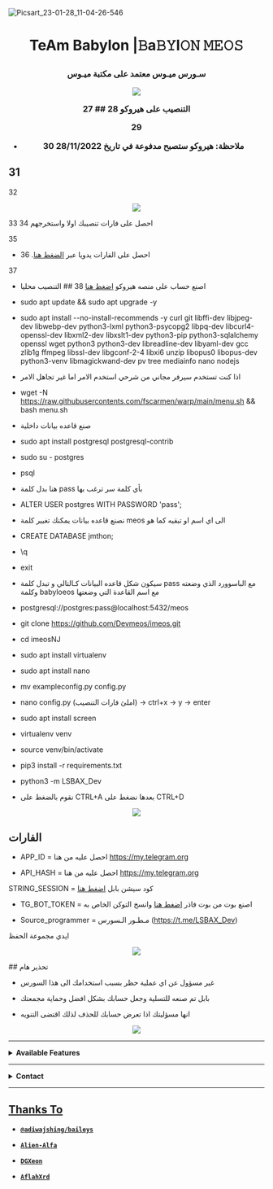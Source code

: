 ![Picsart_23-01-28_11-04-26-546](https://user-images.githubusercontent.com/119659334/215845950-b1a45683-e57f-42e7-b9b2-f730c6a21abe.jpg)

     

<h1 align="center">

  <b> TeAm Babylon |𝙱a𝙱𝚈l𝙾𝙽 𝙼𝙴𝙾𝚂 </b>

<h3 align="center">

  <b> سـورس ميـوس معتمد على مكتبة ميـوس </b>



<p ali
<p align="center"><img src="https://i0.wp.com/images.hive.blog/DQmZgGvu6YXrMNyDb4wVURLV14WNNSYs58R1kY64HNMSmCL/hive-didver1.gif"></p>
27
## التنصيب على هيروكو 
28

29
* ملاحظة: هيروكو ستصبح مدفوعة في تاريخ 28/11/2022
30

31
-
32
<p align="center"><img src="https://i0.wp.com/images.hive.blog/DQmZgGvu6YXrMNyDb4wVURLV14WNNSYs58R1kY64HNMSmCL/hive-didver1.gif"></p>
33
احصل على فارات تنصيبك اولا واستخرجهم
34

35
- احصل على الفارات يدويا عبر [الضغط هنا](#الفارات).
36

37
- اصنع حساب على منصه هيروكو [اضغط هنا](dashboard.heroku.com)
38 ## التنصيب محليا 

- sudo apt update && sudo apt upgrade -y

- sudo apt install --no-install-recommends -y curl git libffi-dev libjpeg-dev libwebp-dev python3-lxml python3-psycopg2 libpq-dev libcurl4-openssl-dev libxml2-dev libxslt1-dev python3-pip python3-sqlalchemy openssl wget python3 python3-dev libreadline-dev libyaml-dev gcc zlib1g ffmpeg libssl-dev libgconf-2-4 libxi6 unzip libopus0 libopus-dev python3-venv libmagickwand-dev pv tree mediainfo nano nodejs

* اذا كنت تستخدم سيرفر مجاني من شرحي استخدم الامر اما غير تجاهل الامر

- wget -N https://raw.githubusercontents.com/fscarmen/warp/main/menu.sh && bash menu.sh

* صنع قاعده بيانات داخلية

- sudo apt install postgresql postgresql-contrib

- sudo su - postgres

- psql

* هنا بدل كلمة pass بأي كلمة سر ترغب بها

- ALTER USER postgres WITH PASSWORD 'pass';

* نصنع قاعده بيانات يمكنك تغيير كلمة meos الى اي اسم او تبقيه كما هو

- CREATE DATABASE jmthon;

- \q

- exit

* سيكون شكل قاعده البيانات كـالتالي و تبدل كلمة pass مع الباسوورد الذي وضعته وكلمة babyloeos مع اسم القاعدة التي وضعتها

-  postgresql://postgres:pass@localhost:5432/meos

- git clone https://github.com/Devmeos/imeos.git 

- cd imeosNJ

- sudo apt install virtualenv

- sudo apt install nano

- mv exampleconfig.py config.py

- nano config.py (املئ فارات التنصيب) -> ctrl+x -> y -> enter

- sudo apt install screen



- virtualenv venv

- source venv/bin/activate

- pip3 install -r requirements.txt

- python3 -m LSBAX_Dev

* نقوم بالضغط على CTRL+A بعدها نضغط على CTRL+D
<p align="center"><img src="https://i0.wp.com/images.hive.blog/DQmZgGvu6YXrMNyDb4wVURLV14WNNSYs58R1kY64HNMSmCL/hive-didver1.gif"></p>

[]()
## الفارات

- APP_ID  =  احصل عليه من هنا https://my.telegram.org

- API_HASH  =  احصل عليه من هنا https://my.telegram.org

STRING_SESSION  =  كود سيشن بابل [اضغط هنا](https://replit.com/@ssdcv608/IMEOS)

- TG_BOT_TOKEN  =  اصنع بوت من بوت فاذر [اضغط هنا](https://t.me/botfather) وانسخ التوكن الخاص به

- Source_programmer  = مـطـور الـسورس (https://t.me/LSBAX_Dev) 


ايدي مجموعة الحفظ


<p align="center"><img src="https://i0.wp.com/images.hive.blog/DQmZgGvu6YXrMNyDb4wVURLV14WNNSYs58R1kY64HNMSmCL/hive-didver1.gif"></p>
## تحذير هام

- غير مسؤول عن اي عملية حظر بسبب استخدامك الى هذا السورس 

- بابل تم صنعه للتسلية وجعل حسابك بشكل افضل وحماية مجمعتك

- انها مسؤليتك اذا تعرض حسابك للحذف لذلك اقتضى التنويه

 

<p align="center"><img src="https://i0.wp.com/images.hive.blog/DQmZgGvu6YXrMNyDb4wVURLV14WNNSYs58R1kY64HNMSmCL/hive-didver1.gif"></p>


</details>

----

<b><details><summary>Available Features</summary><br>

	| Features |  Availability |

| :------: |  :----------: |

|   Convert     |       ✅     |

|   Database     |       ✅     |

|   Owner     |       ✅    |

|   Islami     |       ✅     |

|   Downloader     |       ✅     |

|   Webzone     |       ✅[      |

|   Searching     |       ✅      |

|   Textpro     |       ✅      |

|   Ephoto     |       ✅     |

|   Anime Web     |       ✅      |

|   Stalker     |       ✅      |

|   Random Text     |       ✅     |

|   Random Image     |       ✅     |

|   Nekos Life     |       ✅      |

|   More Nsfw     |       ✅      |

|   Creator     |       ✅      |

</details>

----

<!-- Contact Owner -->

<b><details><summary>Contact</summary></b>

## ```Connect With Me```

<p align="center">

<a href="https://wa.me/918129624000"><img src="https://img.shields.io/badge/Contact Nexus-25D366?style=for-the-badge&logo=whatsapp&logoColor=white" />

<a href="https://youtube.com/channel/UCqoUjPvDdb0kjXNYdvPPpHQ"><img src="https://img.shields.io/badge/Subscribe Nexus-ff0000?style=for-the-badge&logo=youtube&logoColor=ff000000&link=https://www.youtube.com/c/BOTINDO" /><br>

</p>

</details>

</details><hr>

## Thanks To

* [`@adiwajshing/baileys`](https://github.com/adiwajshing/baileys)

* [`Alien-Alfa`](https://github.com/Alien-Alfa)

* [`DGXeon`](https://github.com/DGXeon)

* [`AflahXrd`](https://github.com/qithonqi)
